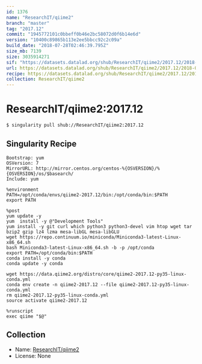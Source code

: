 ```yaml
---
id: 1376
name: "ResearchIT/qiime2"
branch: "master"
tag: "2017.12"
commit: "1945772101c0bbeff0b46e2bc58072d0f6b14e6d"
version: "10400c89865b113e2ee5bbcc92c2c09a"
build_date: "2018-07-28T02:46:39.795Z"
size_mb: 7139
size: 3035914271
sif: "https://datasets.datalad.org/shub/ResearchIT/qiime2/2017.12/2018-07-28-19457721-10400c89/10400c89865b113e2ee5bbcc92c2c09a.simg"
url: https://datasets.datalad.org/shub/ResearchIT/qiime2/2017.12/2018-07-28-19457721-10400c89/
recipe: https://datasets.datalad.org/shub/ResearchIT/qiime2/2017.12/2018-07-28-19457721-10400c89/Singularity
collection: ResearchIT/qiime2
---
```


# ResearchIT/qiime2:2017.12

```bash
$ singularity pull shub://ResearchIT/qiime2:2017.12
```

## Singularity Recipe

```singularity
Bootstrap: yum
OSVersion: 7
MirrorURL: http://mirror.centos.org/centos-%{OSVERSION}/%{OSVERSION}/os/$basearch/ 
Include: yum

%environment
PATH=/opt/conda/envs/qiime2-2017.12/bin:/opt/conda/bin:$PATH
export PATH

%post
yum update -y
yum  install -y @"Development Tools"
yum install -y git curl which python3 python3-devel vim htop wget tar bzip2 gzip lz4 lzma mesa-libGL mesa-libGLU
wget https://repo.continuum.io/miniconda/Miniconda3-latest-Linux-x86_64.sh
bash Miniconda3-latest-Linux-x86_64.sh -b -p /opt/conda
export PATH=/opt/conda/bin:$PATH
conda install -y conda
conda update -y conda

wget https://data.qiime2.org/distro/core/qiime2-2017.12-py35-linux-conda.yml
conda env create -n qiime2-2017.12 --file qiime2-2017.12-py35-linux-conda.yml
rm qiime2-2017.12-py35-linux-conda.yml
source activate qiime2-2017.12

%runscript
exec qiime "$@"
```

## Collection

 - Name: [ResearchIT/qiime2](https://github.com/ResearchIT/qiime2)
 - License: None

